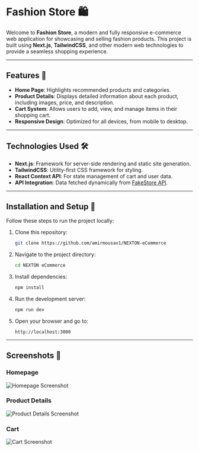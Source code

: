 # Fashion Store 🛍️

Welcome to **Fashion Store**, a modern and fully responsive e-commerce web application for showcasing and selling fashion products. This project is built using **Next.js**, **TailwindCSS**, and other modern web technologies to provide a seamless shopping experience.

---

## Features 🌟

- **Home Page**: Highlights recommended products and categories.
- **Product Details**: Displays detailed information about each product, including images, price, and description.
- **Cart System**: Allows users to add, view, and manage items in their shopping cart.
- **Responsive Design**: Optimized for all devices, from mobile to desktop.

---

## Technologies Used 🛠️

- **Next.js**: Framework for server-side rendering and static site generation.
- **TailwindCSS**: Utility-first CSS framework for styling.
- **React Context API**: For state management of cart and user data.
- **API Integration**: Data fetched dynamically from [FakeStore API](https://api.escuelajs.co/).

---

## Installation and Setup 🚀

Follow these steps to run the project locally:

1. Clone this repository:
   ```bash
   git clone https://github.com/amirmousav1/NEXTON-eCommerce
   ```
2. Navigate to the project directory:
   ```bash
   cd NEXTON eCommerce
   ```
3. Install dependencies:
   ```bash
   npm install
   ```
4. Run the development server:
   ```bash
   npm run dev
   ```
5. Open your browser and go to:
   ```
   http://localhost:3000
   ```

---

## Screenshots 📸

### Homepage

![Homepage Screenshot](https://via.placeholder.com/800x450.png?text=Homepage)

### Product Details

![Product Details Screenshot](https://via.placeholder.com/800x450.png?text=Product+Details)

### Cart

![Cart Screenshot](https://via.placeholder.com/800x450.png?text=Cart)
